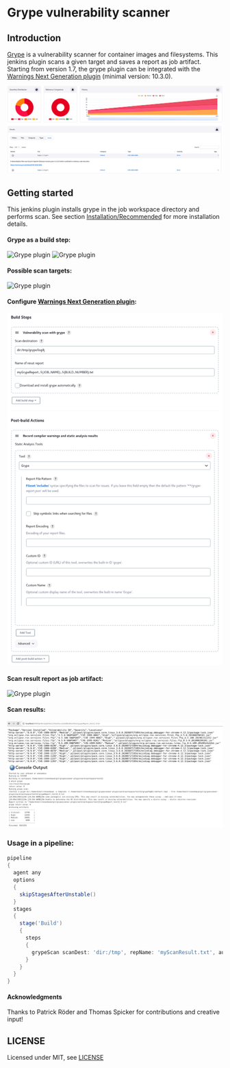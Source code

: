 # Grype vulnerability scanner

## Introduction

[Grype](https://github.com/anchore/grype) is a vulnerability scanner for container images and filesystems.
This jenkins plugin scans a given target and saves a report as job artifact.
Starting from version 1.7, the grype plugin can be integrated with the [Warnings Next Generation plugin](https://plugins.jenkins.io/warnings-ng/) (minimal version: 10.3.0).

<img src="images/grypeRes.png" alt="Grype plugin" />

## Getting started
This jenkins plugin installs grype in the job workspace directory and performs scan.
See section [Installation/Recommended](https://github.com/anchore/grype) for more installation details.

#### Grype as a build step:
<img src="images/1.png" alt="Grype plugin" />

<img src="images/2.png" alt="Grype plugin" />

#### Possible scan targets:
<img src="images/3.png" alt="Grype plugin" />

#### Configure [Warnings Next Generation plugin](https://plugins.jenkins.io/warnings-ng/):
<img src="images/grypeWarnings.png" alt="Grype plugin" />

#### Scan result report as job artifact:
<img src="images/4.png" alt="Grype plugin" />

#### Scan results:
<img src="images/5.png" alt="Grype plugin" />

<img src="images/6.png" alt="Grype plugin" />

### Usage in a pipeline:
```groovy
pipeline
{
  agent any
  options
  {
    skipStagesAfterUnstable()
  }
  stages
  {
    stage('Build')
    {
      steps
      {
        grypeScan scanDest: 'dir:/tmp', repName: 'myScanResult.txt', autoInstall:true
      }
    }
  }
}
```


#### Acknowledgments
Thanks to Patrick Röder and Thomas Spicker for contributions and creative input!


## LICENSE

Licensed under MIT, see [LICENSE](LICENSE.md)

